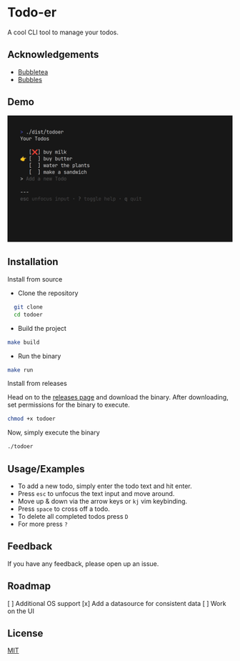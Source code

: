 # Todo-er

A cool CLI tool to manage your todos.

## Acknowledgements

- [Bubbletea](https://github.com/charmbracelet/bubbletea)
- [Bubbles](https://github.com/charmbracelet/bubbles)

## Demo

<img alt="demo_gif" src="./media/demo.gif"/>

## Installation

Install from source

- Clone the repository

```bash
  git clone
  cd todoer
```

- Build the project

```bash
make build
```

- Run the binary

```bash
make run
```

Install from releases

Head on to the [releases page](https://github.com/CinematicCow/todoer/releases/) and download the binary. After downloading, set permissions for the binary to execute.

```bash
chmod +x todoer
```

Now, simply execute the binary

```bash
./todoer
```

## Usage/Examples

- To add a new todo, simply enter the todo text and hit enter.
- Press `esc` to unfocus the text input and move around.
- Move up & down via the arrow keys or `kj` vim keybinding.
- Press `space` to cross off a todo.
- To delete all completed todos press `D`
- For more press `?`

## Feedback

If you have any feedback, please open up an issue.

## Roadmap

[ ] Additional OS support
[x] Add a datasource for consistent data
[ ] Work on the UI

## License

[MIT](https://choosealicense.com/licenses/mit/)
